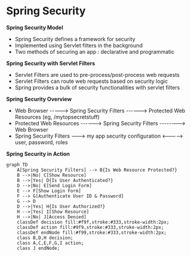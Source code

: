# Spring Security

**Spring Security Model**
- Spring Security defines a framework for security
- Implemented using Servlet filters in the background
- Two methods of securing an app : declarative and programmatic 

**Spring Security with Servlet Filters**
- Servlet Filters are used to pre-process/post-process web requests
- Servlet Filters can route web requests based on security logic 
- Spring provides a bulk of security functionalities with servlet filters

**Spring Security Overview**
- Web Browser -----> Spring Security Filters ------> Protected Web Resources (eg, /mytopsecretstuff)
- Protected Web Resources ------> Spring Security Filters --------> Web Browser
- Spring Security Filters ---> my app security configuration <-----> user, password, roles
  
**Spring Security in Action**
```mermaid
graph TD
    A[Spring Security Filters] --> B{Is Web Resource Protected?}
    B -->|No| C[Show Resource]
    B -->|Yes| D{Is User Authenticated?}
    D -->|No| E[Send Login Form]
    E --> F[Show Login Form]
    F --> G[Authenticate User ID & Password]
    G --> D
    D -->|Yes| H{Is User Authorized?}
    H -->|Yes| I[Show Resource]
    H -->|No| J[Access Denied]
    classDef decision fill:#f9f,stroke:#333,stroke-width:2px;
    classDef action fill:#9f9,stroke:#333,stroke-width:2px;
    classDef endNode fill:#f99,stroke:#333,stroke-width:2px;
    class B,D,H decision;
    class A,C,E,F,G,I action;
    class J endNode;

